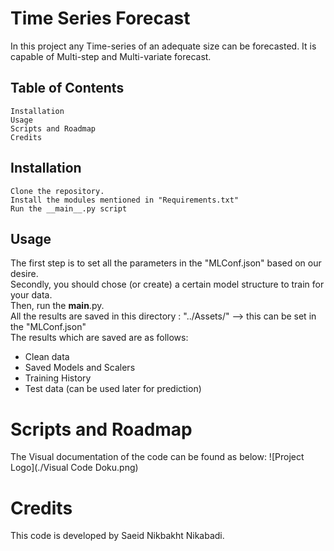 
# Time Series Forecast

In this project any Time-series of an adequate size can be forecasted.
It is capable of Multi-step and Multi-variate forecast.

## Table of Contents

    Installation
    Usage
    Scripts and Roadmap
    Credits

## Installation

    Clone the repository.
    Install the modules mentioned in "Requirements.txt"
    Run the __main__.py script

## Usage

The first step is to set all the parameters in the "MLConf.json" based on our desire.\
Secondly, you should chose (or create) a certain model structure to train for your data.\
Then, run the __main__.py.\
All the results are saved in this directory : "../Assets/" --> this can be set in the "MLConf.json"\
The results which are saved are as follows:
- Clean data
- Saved Models and Scalers
- Training History
- Test data (can be used later for prediction)

# Scripts and Roadmap
The Visual documentation of the code can be found as below:
![Project Logo](./Visual Code Doku.png)

# Credits
This code is developed by Saeid Nikbakht Nikabadi.




